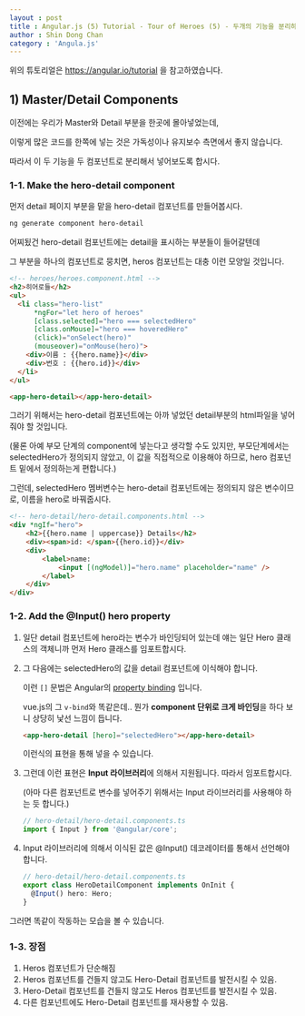 ```yaml
---
layout : post
title : Angular.js (5) Tutorial - Tour of Heroes (5) - 두개의 기능을 분리하기
author : Shin Dong Chan
category : 'Angula.js'
---
```


위의 튜토리얼은 https://angular.io/tutorial 을 참고하였습니다.

## 1) Master/Detail Components

이전에는 우리가 Master와 Detail 부분을 한곳에 몰아넣었는데,

이렇게 많은 코드를 한쪽에 넣는 것은 가독성이나 유지보수 측면에서 좋지 않습니다.

따라서 이 두 기능을 두 컴포넌트로 분리해서 넣어보도록 합시다.

### 1-1. Make the hero-detail component

먼저 detail 페이지 부분을 맡을 hero-detail 컴포넌트를 만들어봅시다.

```bash
ng generate component hero-detail
```

어찌됬건 hero-detail 컴포넌트에는 detail을 표시하는 부분들이 들어갈텐데

그 부분을 하나의 컴포넌트로 뭉치면, heros 컴포넌트는 대충 이런 모양일 것입니다.

```html
<!-- heroes/heroes.component.html -->
<h2>히어로들</h2>
<ul>
  <li class="hero-list"
      *ngFor="let hero of heroes"
      [class.selected]="hero === selectedHero"
      [class.onMouse]="hero === hoveredHero"
      (click)="onSelect(hero)"
      (mouseover)="onMouse(hero)">
    <div>이름 : {{hero.name}}</div>
    <div>번호 : {{hero.id}}</div>
  </li>
</ul>

<app-hero-detail></app-hero-detail>
```

그러기 위해서는 hero-detail 컴포넌트에는 아까 넣었던 detail부분의 html파일을 넣어줘야 할 것입니다.

(물론 아예 부모 단계의 component에 넣는다고 생각할 수도 있지만, 
부모단계에서는 selectedHero가 정의되지 않았고, 이 값을 직접적으로 이용해야 하므로, hero 컴포넌트 밑에서 정의하는게 편합니다.)

그런데, selectedHero 멤버변수는 hero-detail 컴포넌트에는 정의되지 않은 변수이므로, 이름을 hero로 바꿔줍시다.

```html
<!-- hero-detail/hero-detail.components.html -->
<div *ngIf="hero">
    <h2>{{hero.name | uppercase}} Details</h2>
    <div><span>id: </span>{{hero.id}}</div>
    <div>
        <label>name:
            <input [(ngModel)]="hero.name" placeholder="name" />
        </label>
    </div>
</div>
```


### 1-2. Add the @Input() hero property

1. 일단 detail 컴포넌트에 hero라는 변수가 바인딩되어 있는데 얘는 일단 Hero 클래스의 객체니까 먼저 Hero 클래스를 임포트합시다.

2. 그 다음에는 selectedHero의 값을 detail 컴포넌트에 이식해야 합니다.

   이런 `[]` 문법은 Angular의 [property binding](<https://angular.io/guide/template-syntax#property-binding>) 입니다.

   vue.js의 그 `v-bind`와 똑같은데.. 뭔가 **component 단위로 크게 바인딩**을 하다 보니 상당히 낯선 느낌이 듭니다.

   ```html
   <app-hero-detail [hero]="selectedHero"></app-hero-detail>
   ```

   이런식의 표현을 통해 넣을 수 있습니다.

3. 그런데 이런 표현은 **Input 라이브러리**에 의해서 지원됩니다. 따라서 임포트합시다.

   (아마 다른 컴포넌트로 변수를 넣어주기 위해서는 Input 라이브러리를 사용해야 하는 듯 합니다.)

   ```typescript
   // hero-detail/hero-detail.components.ts
   import { Input } from '@angular/core';
   ```

4. Input 라이브러리에 의해서 이식된 값은 @Input() 데코레이터를 통해서 선언해야 합니다.

   ```typescript
   // hero-detail/hero-detail.components.ts
   export class HeroDetailComponent implements OnInit {
     @Input() hero: Hero;
   }
   ```

그러면 똑같이 작동하는 모습을 볼 수 있습니다.

### 1-3. 장점

1. Heros 컴포넌트가 단순해짐
2. Heros 컴포넌트를 건들지 않고도 Hero-Detail 컴포넌트를 발전시킬 수 있음.
3. Hero-Detail 컴포넌트를 건들지 않고도 Heros 컴포넌트를 발전시킬 수 있음.
4. 다른 컴포넌트에도 Hero-Detail 컴포넌트를 재사용할 수 있음.

